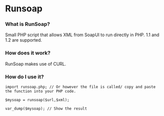 # Runsoap

### What is RunSoap?
Small PHP script that allows XML from SoapUI to run directly in PHP. 1.1 and 1.2 are supported.

### How does it work?
RunSoap makes use of CURL.

### How do I use it?


`import runsoap.php; // Or however the file is called/ copy and paste the function into your PHP code.`

`$mysoap = runsoap($url,$xml); `

`var_dump($mysoap); // Show the result`

